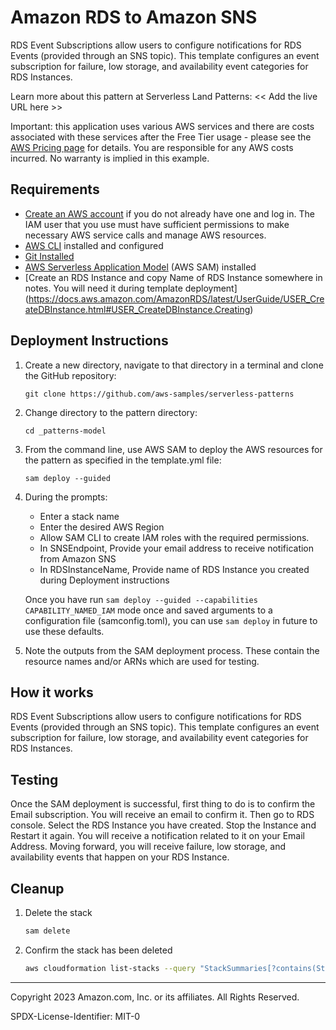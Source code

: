 # Amazon RDS to Amazon SNS

RDS Event Subscriptions allow users to configure notifications for RDS Events (provided through an SNS topic). This template configures an event subscription for failure, low storage, and availability event categories for RDS Instances.

Learn more about this pattern at Serverless Land Patterns: << Add the live URL here >>

Important: this application uses various AWS services and there are costs associated with these services after the Free Tier usage - please see the [AWS Pricing page](https://aws.amazon.com/pricing/) for details. You are responsible for any AWS costs incurred. No warranty is implied in this example.

## Requirements

* [Create an AWS account](https://portal.aws.amazon.com/gp/aws/developer/registration/index.html) if you do not already have one and log in. The IAM user that you use must have sufficient permissions to make necessary AWS service calls and manage AWS resources.
* [AWS CLI](https://docs.aws.amazon.com/cli/latest/userguide/install-cliv2.html) installed and configured
* [Git Installed](https://git-scm.com/book/en/v2/Getting-Started-Installing-Git)
* [AWS Serverless Application Model](https://docs.aws.amazon.com/serverless-application-model/latest/developerguide/serverless-sam-cli-install.html) (AWS SAM) installed
* [Create an RDS Instance and copy Name of RDS Instance somewhere in notes. You will need it during template deployment] (https://docs.aws.amazon.com/AmazonRDS/latest/UserGuide/USER_CreateDBInstance.html#USER_CreateDBInstance.Creating)

## Deployment Instructions

1. Create a new directory, navigate to that directory in a terminal and clone the GitHub repository:
    ``` 
    git clone https://github.com/aws-samples/serverless-patterns
    ```
1. Change directory to the pattern directory:
    ```
    cd _patterns-model
    ```
1. From the command line, use AWS SAM to deploy the AWS resources for the pattern as specified in the template.yml file:
    ```
    sam deploy --guided
    ```
1. During the prompts:
    * Enter a stack name
    * Enter the desired AWS Region
    * Allow SAM CLI to create IAM roles with the required permissions.
    * In SNSEndpoint, Provide your email address to receive notification from Amazon SNS
    * In RDSInstanceName, Provide name of RDS Instance you created during Deployment instructions

    Once you have run `sam deploy --guided --capabilities CAPABILITY_NAMED_IAM` mode once and saved arguments to a configuration file (samconfig.toml), you can use `sam deploy` in future to use these defaults.

1. Note the outputs from the SAM deployment process. These contain the resource names and/or ARNs which are used for testing.

## How it works

RDS Event Subscriptions allow users to configure notifications for RDS Events (provided through an SNS topic). This template configures an event subscription for failure, low storage, and availability event categories for RDS Instances.

## Testing

Once the SAM deployment is successful, first thing to do is to confirm the Email subscription. You will receive an email to confirm it. Then go to RDS console. Select the RDS Instance you have created. Stop the Instance and Restart it again. You will receive a notification related to it on your Email Address. Moving forward, you will receive failure, low storage, and availability events that happen on your RDS Instance.

## Cleanup
 
1. Delete the stack
    ```bash
    sam delete
    ```
1. Confirm the stack has been deleted
    ```bash
    aws cloudformation list-stacks --query "StackSummaries[?contains(StackName,'STACK_NAME')].StackStatus"
    ```
----
Copyright 2023 Amazon.com, Inc. or its affiliates. All Rights Reserved.

SPDX-License-Identifier: MIT-0
